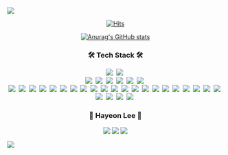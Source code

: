 
<img src="https://capsule-render.vercel.app/api?type=Waving&color=BCC1BA&height=100&section=header&desc= 👋🏻Welcome%20Hayeon%20Github&animation=fadeIn&rotate=+2&fontColor=1C2C34&descSize=40" />

<div align=center> 
  
[![Hits](https://hits.seeyoufarm.com/api/count/incr/badge.svg?url=https://github.com/LeeHa-Yeon%2Fgjbae1212%2Fhit-counter&count_bg=%23DBCFB0&title_bg=%23555555&icon=codechef.svg&icon_color=%23EEEAE7&title=&edge_flat=false)](https://hits.seeyoufarm.com)

[![Anurag's GitHub stats](https://github-readme-stats.vercel.app/api?username=LeeHa-Yeon&show_icons=true&custom_title=HaYeon's_GitHub_Stats&theme=noctis_minimus&hide=contribs,stars)](https://github.com/anuraghazra/github-readme-stats)

<!-- [![Top Langs](https://github-readme-stats.vercel.app/api/top-langs/?username=LeeHa-Yeon&layout=compact)](https://github.com/anuraghazra/github-readme-stats) -->
  
<h3 align="center"> 🛠 Tech Stack 🛠 </h3>
<p align="center">
  <img src="https://img.shields.io/badge/iOS-000000?style=for-the-badge&logo=ios&logoColor=white"/></a>&nbsp 
  <img src="https://img.shields.io/badge/swift-F54A2A?style=for-the-badge&logo=swift&logoColor=white"/></a>&nbsp
  <br>
  <img src="https://img.shields.io/badge/c-%2300599C.svg?style=for-the-badge&logo=c&logoColor=white"/></a>&nbsp
  <img src="https://img.shields.io/badge/Java-007396?style=flat-square&logo=Java&logoColor=white"/></a>&nbsp
  <img src="https://img.shields.io/badge/spring-%236DB33F.svg?style=for-the-badge&logo=spring&logoColor=white"/></a>&nbsp
  <img src="https://img.shields.io/badge/python-3670A0?style=for-the-badge&logo=python&logoColor=ffdd54"/></a>&nbsp
  <img src="https://img.shields.io/badge/javascript-%23323330.svg?style=for-the-badge&logo=javascript&logoColor=%23F7DF1E"/></a>&nbsp
  <img src="https://img.shields.io/badge/github-%23121011.svg?style=for-the-badge&logo=github&logoColor=white"/></a>&nbsp 
  <br>
  <img src="https://img.shields.io/badge/Android%20Studio-3DDC84.svg?style=for-the-badge&logo=android-studio&logoColor=white"/></a>&nbsp 
  <img src="https://img.shields.io/badge/Eclipse-FE7A16.svg?style=for-the-badge&logo=Eclipse&logoColor=white"/></a>&nbsp 
  <img src="https://img.shields.io/badge/IntelliJIDEA-000000.svg?style=for-the-badge&logo=intellij-idea&logoColor=white"/></a>&nbsp 
  <img src="https://img.shields.io/badge/Xcode-007ACC?style=for-the-badge&logo=Xcode&logoColor=white"/></a>&nbsp 
  <img src="https://img.shields.io/badge/Visual%20Studio-5C2D91.svg?style=for-the-badge&logo=visual-studio&logoColor=white"/></a>&nbsp 
  <img src="https://img.shields.io/badge/pycharm-143?style=for-the-badge&logo=pycharm&logoColor=black&color=black&labelColor=green"/></a>&nbsp 
  <img src="https://img.shields.io/badge/JSON-black?style=for-the-badge&logo=JSON%20web%20tokens"/></a>&nbsp 
  <img src="https://img.shields.io/badge/firebase-%23039BE5.svg?style=for-the-badge&logo=firebase"/></a>&nbsp
  <img src="https://img.shields.io/badge/Postman-FF6C37?style=for-the-badge&logo=postman&logoColor=white"/></a>&nbsp
  <img src="https://img.shields.io/badge/php-%23777BB4.svg?style=for-the-badge&logo=php&logoColor=white"/></a>&nbsp
  <img src="https://img.shields.io/badge/Sketch-FFB387?style=for-the-badge&logo=sketch&logoColor=black"/></a>&nbsp
  <img src="https://img.shields.io/badge/html5-%23E34F26.svg?style=for-the-badge&logo=html5&logoColor=white"/></a>&nbsp
  <img src="https://img.shields.io/badge/bootstrap-%23563D7C.svg?style=for-the-badge&logo=bootstrap&logoColor=white"/></a>&nbsp
  <img src="https://img.shields.io/badge/%3CServer%3E-%237289DA.svg?style=for-the-badge&logo=discord&logoColor=white"/></a>&nbsp
  <img src="https://img.shields.io/badge/kakaotalk-ffcd00.svg?style=for-the-badge&logo=kakaotalk&logoColor=000000"/></a>&nbsp
  <img src="https://img.shields.io/badge/Slack-4A154B?style=for-the-badge&logo=slack&logoColor=white"/></a>&nbsp
  <img src="https://img.shields.io/badge/Zoom-2D8CFF?style=for-the-badge&logo=zoom&logoColor=white"/></a>&nbsp
  <img src="https://img.shields.io/badge/MariaDB-003545?style=for-the-badge&logo=mariadb&logoColor=white"/></a>&nbsp
  <img src="https://img.shields.io/badge/mysql-%2300f.svg?style=for-the-badge&logo=mysql&logoColor=white"/></a>&nbsp
  <img src="https://img.shields.io/badge/Netflix-E50914?style=for-the-badge&logo=netflix&logoColor=white"/></a>&nbsp
  <img src="https://img.shields.io/badge/mac%20os-000000?style=for-the-badge&logo=macos&logoColor=F0F0F0"/></a>&nbsp
  <img src="https://img.shields.io/badge/Ubuntu-E95420?style=for-the-badge&logo=ubuntu&logoColor=white"/></a>&nbsp
  <img src="https://img.shields.io/badge/Apple-%23000000.svg?style=for-the-badge&logo=apple&logoColor=white"/></a>&nbsp
  <img src="https://img.shields.io/badge/Notion-%23000000.svg?style=for-the-badge&logo=notion&logoColor=white"/></a>&nbsp
  <img src="https://img.shields.io/badge/Trello-%23026AA7.svg?style=for-the-badge&logo=Trello&logoColor=white"/></a>&nbsp 
</p>

<h3 align="center"> 👀 Hayeon Lee 👀 </h3>
<p align="center">
  <a href="https://www.instagram.com/hyeon_0113/"><img src="https://img.shields.io/badge/Instagram-E4405F?style=flat&logo=Instagram&logoColor=white&link=https://www.instagram.com/hyeon_0113/"/></a>
  <a href="mailto:sheril0284@gmail.com"><img src="https://img.shields.io/badge/Gmail-d14836?style=flat&logo=Gmail&logoColor=white&link=sheril0284@gmail.com"/></a>
<a href="https://velog.io/@hayeon"><img src="https://img.shields.io/badge/velog-11B48A?style=flat&logo=Vimeo&logoColor=white&link=https://velog.io/@hayeon"/></a>
</p>  
  
</div>

<img src="https://capsule-render.vercel.app/api?type=Waving&color=BCC1BA&height=70&section=footer&fontSize=90" />

